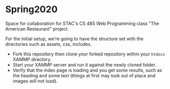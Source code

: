 # Spring2020
Space for collaboration for STAC's CS 485 Web Programming class "The American Restaurant" project.  

For the initial setup, we're going to have the structure set with the directories such as assets, css, includes.

- Fork this repository then clone your forked repository within your `htdocs` XAMMP directory.  
- Start your XAMMP server and run it against the newly cloned folder. 
- Verify that the index page is loading and you get some results, such as the heading and some text (things at first may look out of place and images will not load).

